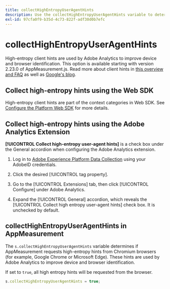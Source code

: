 ```yaml
---
title: collectHighEntropyUserAgentHints
description: Use the collectHighEntropyUserAgentHints variable to determine whether Adobe will request high entropy hints from Chromium browsers (e.g. Google Chrome and Microsoft Edge).
exl-id: 97cfa0f9-b35d-4c73-822f-adf30d0b7efc
---
```

# collectHighEntropyUserAgentHints

High-entropy client hints are used by Adobe Analytics to improve device and browser identification. This option is available starting with version 2.23.0 of AppMeasurement.js. Read more about client hints in [this overview and FAQ](/help/technotes/client-hints.md) as well as [Google's blog](https://web.dev/user-agent-client-hints/).

## Collect high-entropy hints using the Web SDK

High-entropy client hints are part of the context categories in Web SDK. See [Configure the Platform Web SDK](https://experienceleague.adobe.com/docs/experience-platform/edge/fundamentals/configuring-the-sdk.html) for more details.

## Collect high-entropy hints using the Adobe Analytics Extension

**[!UICONTROL Collect high-entropy user-agent hints]** is a check box under the General accordion when configuring the Adobe Analytics extension. 

1. Log in to [Adobe Experience Platform Data Collection](https://experience.adobe.com/#/@adobepm/data-collection) using your AdobeID credentials.

1. Click the desired [!UICONTROL tag property].

1. Go to the [!UICONTROL Extensions] tab, then click [!UICONTROL Configure] under Adobe Analytics.

1. Expand the [!UICONTROL General] accordion, which reveals the [!UICONTROL Collect high entropy user-agent hints] check box. It is unchecked by default.

## collectHighEntropyUserAgentHints in AppMeasurement

The `s.collectHighEntropyUserAgentHints` variable determines if AppMeasurement requests high-entropy hints from Chromium browsers (for example, Google Chrome or Microsoft Edge). These hints are used by Adobe Analytics to improve device and browser identification.

If set to `true`, all high entropy hints will be requested from the browser.

```js
s.collectHighEntropyUserAgentHints = true;
```
